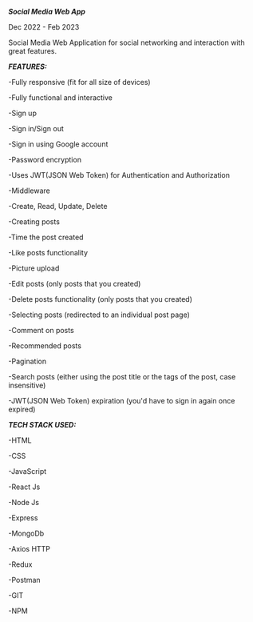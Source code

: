 ___Social Media Web App___

Dec 2022 - Feb 2023

Social Media Web Application for social networking and interaction with great features.

___FEATURES:___

-Fully responsive (fit for all size of devices)

-Fully functional and interactive

-Sign up

-Sign in/Sign out

-Sign in using Google account

-Password encryption

-Uses JWT(JSON Web Token) for Authentication and Authorization

-Middleware

-Create, Read, Update, Delete

-Creating posts

-Time the post created

-Like posts functionality

-Picture upload

-Edit posts (only posts that you created)

-Delete posts functionality (only posts that you created)

-Selecting posts (redirected to an individual post page)

-Comment on posts

-Recommended posts

-Pagination

-Search posts (either using the post title or the tags of the post, case insensitive)

-JWT(JSON Web Token) expiration (you'd have to sign in again once expired)

___TECH STACK USED:___

-HTML

-CSS

-JavaScript

-React Js

-Node Js

-Express

-MongoDb

-Axios HTTP

-Redux

-Postman

-GIT

-NPM
